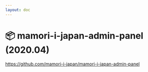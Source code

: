 ```yaml
---
layout: doc
---
```


# 📦 mamori-i-japan-admin-panel (2020.04)

https://github.com/mamori-i-japan/mamori-i-japan-admin-panel

